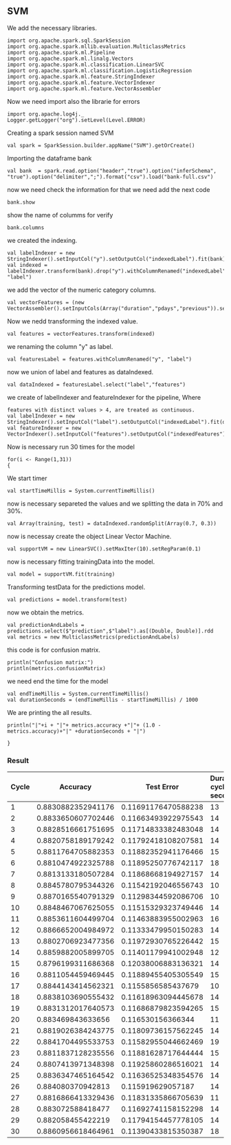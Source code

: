 ## SVM

We add the necessary libraries.
```
import org.apache.spark.sql.SparkSession
import org.apache.spark.mllib.evaluation.MulticlassMetrics
import org.apache.spark.ml.Pipeline
import org.apache.spark.ml.linalg.Vectors
import org.apache.spark.ml.classification.LinearSVC
import org.apache.spark.ml.classification.LogisticRegression
import org.apache.spark.ml.feature.StringIndexer
import org.apache.spark.ml.feature.VectorIndexer
import org.apache.spark.ml.feature.VectorAssembler
```
Now we need import also the librarie for errors
```
import org.apache.log4j._
Logger.getLogger("org").setLevel(Level.ERROR)
```
Creating a spark session named SVM
```
val spark = SparkSession.builder.appName("SVM").getOrCreate()
```
Importing the dataframe bank
```
val bank  = spark.read.option("header","true").option("inferSchema", "true").option("delimiter",";").format("csv").load("bank-full.csv")
```
now we need check the information for that we need add the next code
```
bank.show
```
show the name of columms for verify 
```
bank.columns
```
we created the indexing.
```
val labelIndexer = new StringIndexer().setInputCol("y").setOutputCol("indexedLabel").fit(bank)
val indexed = labelIndexer.transform(bank).drop("y").withColumnRenamed("indexedLabel", "label")
```
we add the vector of the numeric category columns.
```
val vectorFeatures = (new VectorAssembler().setInputCols(Array("duration","pdays","previous")).setOutputCol("features"))
```
Now we nedd transforming the indexed value.
```
val features = vectorFeatures.transform(indexed)
```
we renaming the column "y" as label.
```
val featuresLabel = features.withColumnRenamed("y", "label")
```
now we union of label and features as dataIndexed.
```
val dataIndexed = featuresLabel.select("label","features")
```
we create of labelIndexer and featureIndexer for the pipeline, Where 
```
features with distinct values > 4, are treated as continuous.
val labelIndexer = new StringIndexer().setInputCol("label").setOutputCol("indexedLabel").fit(dataIndexed)
val featureIndexer = new VectorIndexer().setInputCol("features").setOutputCol("indexedFeatures").setMaxCategories(4).fit(dataIndexed)
```
Now is necessary run 30 times for the model

```
for(i <- Range(1,31))
{
```
We start timer
```
val startTimeMillis = System.currentTimeMillis()
```
now is necessary separeted the values and we splitting the data in 70% and 30%.
```
val Array(training, test) = dataIndexed.randomSplit(Array(0.7, 0.3))
```
now is necessay create the object Linear Vector Machine.

```
val supportVM = new LinearSVC().setMaxIter(10).setRegParam(0.1)
```    
now is necessary fitting trainingData into the model.
```
val model = supportVM.fit(training)
```
Transforming testData for the predictions model.
```
val predictions = model.transform(test)
```
now we obtain the metrics.
```
val predictionAndLabels = predictions.select($"prediction",$"label").as[(Double, Double)].rdd
val metrics = new MulticlassMetrics(predictionAndLabels)
```
this code is for confusion matrix.
```
println("Confusion matrix:")
println(metrics.confusionMatrix)
```
we need end the time for the model
```
val endTimeMillis = System.currentTimeMillis()
val durationSeconds = (endTimeMillis - startTimeMillis) / 1000
```

We are printing the all results.
```
println("|"+i + "|"+ metrics.accuracy +"|"+ (1.0 - metrics.accuracy)+"|" +durationSeconds + "|")

}
```

### Result
|Cycle|Accuracy |Test Error| Duration cycle by seconds |
|-----|---------|----------|----------------|
|1|0.8830882352941176|0.11691176470588238|13|
|2|0.8833650607702446|0.11663493922975543|14|
|3|0.8828516661751695|0.11714833382483048|14|
|4|0.8820758189179242|0.11792418108207581|14|
|5|0.8811764705882353|0.11882352941176466|15|
|6|0.8810474922325788|0.11895250776742117|18|
|7|0.8813133180507284|0.11868668194927157|14|
|8|0.8845780795344326|0.11542192046556743|10|
|9|0.8870165540791329|0.11298344592086706|10|
|10|0.8848467067625055|0.11515329323749446|14|
|11|0.8853611604499704|0.11463883955002963|16|
|12|0.8866652004984972|0.11333479950150283|14|
|13|0.8802706923477356|0.11972930765226442|15|
|14|0.8859882005899705|0.11401179941002948|12|
|15|0.8796199311686368|0.12038006883136321|14|
|16|0.8811054459469445|0.11889455405305549|15|
|17|0.8844143414562321|0.1155856585437679|10|
|18|0.8838103690555432|0.11618963094445678|14|
|19|0.8831312017640573|0.11686879823594265|15|
|20|0.883469843633656|0.116530156366344|11|
|21|0.8819026384243775|0.11809736157562245|14|
|22|0.8841704495533753|0.11582955044662469|19|
|23|0.8811837128235556|0.11881628717644444|15|
|24|0.8807413971348398|0.11925860286516021|14|
|25|0.8836347465164542|0.11636525348354576|14|
|26|0.884080370942813|0.115919629057187|14|
|27|0.8816866413329436|0.11831335866705639|11|
|28|0.883072588418477|0.11692741158152298|14|
|29|0.882058455422219|0.11794154457778105|14|
|30|0.8860956618464961|0.11390433815350387|18|
